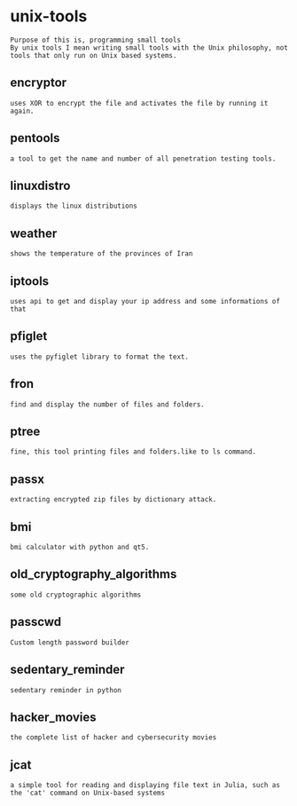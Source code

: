 # unix-tools
	Purpose of this is, programming small tools
	By unix tools I mean writing small tools with the Unix philosophy, not tools that only run on Unix based systems.

## encryptor 

	uses XOR to encrypt the file and activates the file by running it again.
	
## pentools

	a tool to get the name and number of all penetration testing tools.

## linuxdistro
	
	displays the linux distributions
		
## weather 

    shows the temperature of the provinces of Iran

## iptools

    uses api to get and display your ip address and some informations of that

## pfiglet

	uses the pyfiglet library to format the text.

## fron

	find and display the number of files and folders.
	
## ptree

	fine, this tool printing files and folders.like to ls command.

## passx

	extracting encrypted zip files by dictionary attack.

## bmi

	bmi calculator with python and qt5.

## old_cryptography_algorithms
	
	some old cryptographic algorithms

## passcwd
	
	Custom length password builder

## sedentary_reminder

	sedentary reminder in python
	
## hacker_movies

	the complete list of hacker and cybersecurity movies	

## jcat

	a simple tool for reading and displaying file text in Julia, such as the 'cat' command on Unix-based systems
